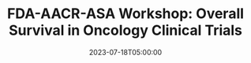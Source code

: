 ---
# Documentation: https://wowchemy.com/docs/managing-content/
type: conference
title: "FDA-AACR-ASA Workshop: Overall Survival in Oncology Clinical Trials"
url_freeregister: https://www.aacr.org/professionals/policy-and-advocacy/regulatory-science-and-policy/events/fda-aacr-asa-workshop-overall-survival-in-oncology-clinical-trials/
date: 2023-07-18T05:00:00
date_end: 2023-07-18T14:00:00
all_day: false
location: "Hybrid"
---